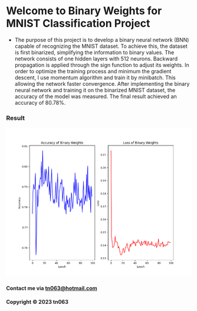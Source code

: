 # Welcome to Binary Weights for MNIST Classification Project

* The purpose of this project is to develop a binary neural network (BNN) capable of recognizing the MNIST dataset. To achieve this, the dataset is first binarized, simplifying the information to binary values. The network consists of one hidden layers with 512 neurons. Backward propagation is applied through the sign function to adjust its weights. In order to optimize the training process and minimum the gradient descent, I use momentum algorithm and train it by minibatch. This allowing the network faster convergence. After implementing the binary neural network and training it on the binarized MNIST dataset, the accuracy of the model was measured. The final result achieved an accuracy of 80.78%.

### Result

![Result](https://github.com/tn063/Binary-Weights-MNIST-Classification/blob/main/figure.png)

#### Contact me via tn063@hotmail.com

#### Copyright &#169; 2023 tn063
